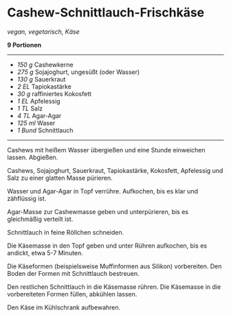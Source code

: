 # Cashew-Schnittlauch-Frischkäse

*vegan, vegetarisch, Käse*

**9 Portionen**

---

- *150 g* Cashewkerne
- *275 g* Sojajoghurt, ungesüßt (oder Wasser)
- *130 g* Sauerkraut
- *2 EL* Tapiokastärke
- *30 g* raffiniertes Kokosfett
- *1 EL* Apfelessig
- *1 TL* Salz
- *4 TL* Agar-Agar
- *125 ml* Waser
- *1 Bund* Schnittlauch

---

Cashews mit heißem Wasser übergießen und eine Stunde einweichen lassen. Abgießen.

Cashews, Sojajoghurt, Sauerkraut, Tapiokastärke, Kokosfett, Apfelessig und Salz zu einer glatten Masse pürieren.

Wasser und Agar-Agar in Topf verrühre. Aufkochen, bis es klar und zähflüssig ist.

Agar-Masse zur Cashewmasse geben und unterpürieren, bis es gleichmäßig verteilt ist.

Schnittlauch in feine Röllchen schneiden.

Die Käsemasse in den Topf geben und unter Rühren aufkochen, bis es andickt, etwa 5-7 Minuten.

Die Käseformen (beispielsweise Muffinformen aus Silikon) vorbereiten. Den Boden der Formen mit Schnittlauch bestreuen.

Den restlichen Schnittlauch in die Käsemasse rühren. Die Käsemasse in die vorbereiteten Formen füllen, abkühlen lassen. 

Den Käse im Kühlschrank aufbewahren.
